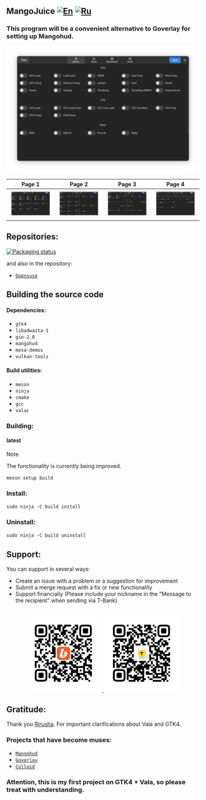 
## MangoJuice   [![En](https://img.shields.io/badge/en-green)](README.md) [![Ru](https://img.shields.io/badge/ru-gray)](docs/README-ru.md)

### This program will be a convenient alternative to Goverlay for setting up Mangohud.

<p align="center">
    <img src="data/images/screen.png" alt="Screenshot"/>
</p>


Page 1 | Page 2 | Page 3 | Page 4
:-:|:-:|:-:|:-:
![screen](data/images/screen.png) | ![screen2](data/images/screen2.png) | ![screen3](data/images/screen3.png) | ![screen4](data/images/screen4.png) 

## Repositories:
[![Packaging status](https://repology.org/badge/vertical-allrepos/mangojuice.svg)](https://repology.org/project/mangojuice/versions)

and also in the repository:

- [`Opensuse`](https://software.opensuse.org/package/mangojuice)

## Building the source code

#### Dependencies:
* `gtk4`
* `libadwaita-1`
* `gio-2.0`
* `mangohud`
* `mesa-demos`
* `vulkan-tools`

#### Build utilities:
* `meson`
* `ninja`
* `cmake`
* `gcc`
* `valac`

### Building:

#### latest
> [!NOTE]
> The functionality is currently being improved.
```shell
meson setup build
```

### Install:
```shell
sudo ninja -C build install
```

### Uninstall:
```shell
sudo ninja -C build uninstall
```

## Support:

You can support in several ways:
- Create an issue with a problem or a suggestion for improvement
- Submit a merge request with a fix or new functionality
- Support financially (Please include your nickname in the "Message to the recipient" when sending via T-Bank)

<br>

<div align="center">
  <a href="https://boosty.to/radiolamp/donate">
    <img height="200" src="data/assets/boosty_qrcode.png" alt="Boosty">
  </a>
  <a href="https://www.tbank.ru/cf/1J1DvYNesgD">
    <img height="200" src="data/assets/tbank_qrcode.png" alt="TBank">
  </a>
</div>


## Gratitude:
Thank you [Rirusha](https://gitlab.gnome.org/Rirusha). For important clarifications about Vala and GTK4.

### Projects that have become muses:
 - [`Mangohud`](https://github.com/flightlessmango/MangoHud)
 - [`Goverlay`](https://github.com/benjamimgois/goverlay)
 - [`Colloid`](https://github.com/vinceliuice/Colloid-icon-theme/)

### Attention, this is my first project on GTK4 + Vala, so please treat with understanding.
